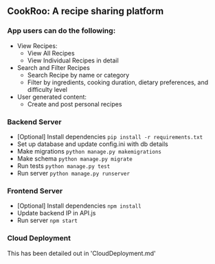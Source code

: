 ## CookRoo: A recipe sharing platform

### App users can do the following:
- View Recipes:
    - View All Recipes
    - View Individual Recipes in detail
- Search and Filter Recipes
    - Search Recipe by name or category
    - Filter by ingredients, cooking duration, dietary preferences, and difficulty level
- User generated content:
    - Create and post personal recipes

### Backend Server
- [Optional] Install dependencies ```pip install -r requirements.txt```
- Set up database and update config.ini with db details
- Make migrations ```python manage.py makemigrations```
- Make schema ```python manage.py migrate```
- Run tests ```python manage.py test```
- Run server ```python manage.py runserver```

### Frontend Server
- [Optional] Install dependencies ```npm install```
- Update backend IP in API.js
- Run server ```npm start```

### Cloud Deployment
This has been detailed out in 'CloudDeployment.md'